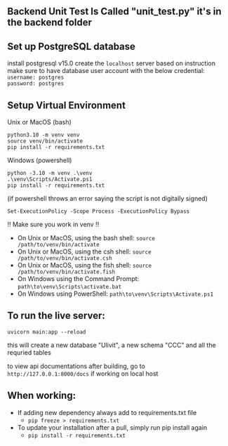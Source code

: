## Backend Unit Test Is Called "unit_test.py" it's in the backend folder

## Set up PostgreSQL database
install postgresql v15.0
create the `localhost` server based on instruction
make sure to have database user account with the below credential:\
`username: postgres`\
`password: postgres`

## Setup Virtual Environment

Unix or MacOS (bash)
```
python3.10 -m venv venv
source venv/bin/activate
pip install -r requirements.txt
```

Windows (powershell)
```
python -3.10 -m venv .\venv
.\venv\Scripts/Activate.ps1
pip install -r requirements.txt
```
(if powershell throws an error saying the script is not digitally signed) 
```
Set-ExecutionPolicy -Scope Process -ExecutionPolicy Bypass
```


!! Make sure you work in venv !!
  - On Unix or MacOS, using the bash shell: `source /path/to/venv/bin/activate`
  - On Unix or MacOS, using the csh shell: `source /path/to/venv/bin/activate.csh`
  - On Unix or MacOS, using the fish shell: `source /path/to/venv/bin/activate.fish`
  - On Windows using the Command Prompt: `path\to\venv\Scripts\activate.bat`
  - On Windows using PowerShell: `path\to\venv\Scripts\Activate.ps1`

## To run the live server:

`uvicorn main:app --reload`

this will create a new database "Ulivit", a new schema "CCC" and all the requried tables

to view api documentations after building, go to `http://127.0.0.1:8000/docs` if working on local host

## When working:

- If adding new dependency always add to requirements.txt file
  - `pip freeze > requirements.txt`
- To update your installation after a pull, simply run pip install again
  - `pip install -r requirements.txt`


